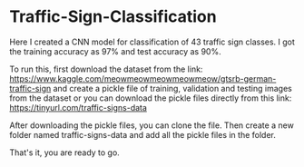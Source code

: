 # Traffic-Sign-Classification
Here I created a CNN model for classification of 43 traffic sign classes.
I got the training accuracy as 97% and test accuracy as 90%.

To run this, first download the dataset from the link: https://www.kaggle.com/meowmeowmeowmeowmeow/gtsrb-german-traffic-sign
and create a pickle file of training, validation and testing images from the dataset or
you can download the pickle files directly from this link: https://tinyurl.com/traffic-signs-data

After downloading the pickle files, you can clone the file.
Then create a new folder named traffic-signs-data and add all the pickle files in the folder.

That's it, you are ready to go.
